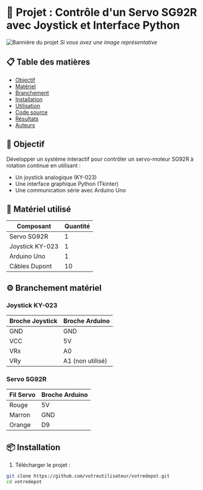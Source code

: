 # 🎯 Projet : Contrôle d'un Servo SG92R avec Joystick et Interface Python

![Bannière du projet](images/schema_branchement.jpg) *Si vous avez une image représentative*

## 📋 Table des matières
- [Objectif](#-objectif)
- [Matériel](#-matériel-utilisé)
- [Branchement](#️-branchement-matériel)
- [Installation](#-installation)
- [Utilisation](#-utilisation)
- [Code source](#-code-source)
- [Résultats](#-résultats)
- [Auteurs](#-auteurs)

## 🎯 Objectif
Développer un système interactif pour contrôler un servo-moteur SG92R à rotation continue en utilisant :
- Un joystick analogique (KY-023)
- Une interface graphique Python (Tkinter)
- Une communication série avec Arduino Uno

## 🧰 Matériel utilisé
| Composant | Quantité |
|-----------|----------|
| Servo SG92R | 1 |
| Joystick KY-023 | 1 |
| Arduino Uno | 1 |
| Câbles Dupont | 10 |

## ⚙️ Branchement matériel
### Joystick KY-023
| Broche Joystick | Broche Arduino |
|-----------------|----------------|
| GND             | GND            |
| VCC             | 5V             |
| VRx             | A0             |
| VRy             | A1 (non utilisé)|

### Servo SG92R
| Fil Servo | Broche Arduino |
|-----------|----------------|
| Rouge     | 5V             |
| Marron    | GND            |
| Orange    | D9             |

## 📦 Installation
1. Télécharger le projet :
```bash
git clone https://github.com/votreutilisateur/votredepot.git
cd votredepot
